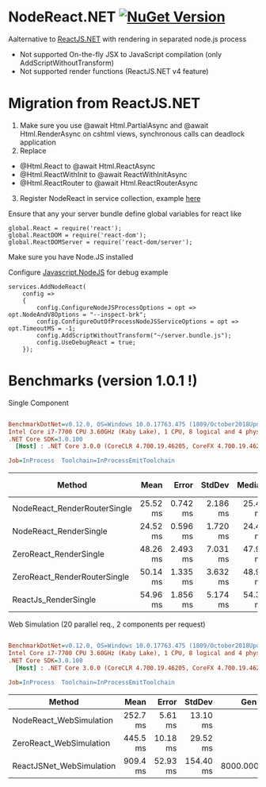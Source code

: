# NodeReact.NET [![NuGet Version](https://img.shields.io/nuget/v/NodeReact.svg)](https://www.nuget.org/packages/NodeReact/) 

Aalternative to [ReactJS.NET](https://github.com/reactjs/React.NET) with rendering in separated node.js process

* Not supported On-the-fly JSX to JavaScript compilation (only AddScriptWithoutTransform)
* Not supported render functions (ReactJS.NET v4 feature)

# Migration from ReactJS.NET
1. Make sure you use @await Html.PartialAsync and @await Html.RenderAsync on cshtml views, synchronous calls can deadlock application 
2. Replace 
* @Html.React to @await Html.ReactAsync
* @Html.ReactWithInit to @await ReactWithInitAsync
* @Html.ReactRouter to @await Html.ReactRouterAsync
3. Register NodeReact in service collection, example [here](https://github.com/DaniilSokolyuk/NodeReact.NET/blob/14d48c55abc4baabe6562d2c0cc79a4186286d54/NodeReact.Sample.Webpack.AspNetCore/Startup.cs#L22)

Ensure that any your server bundle define global variables for react like
```
global.React = require('react');
global.ReactDOM = require('react-dom');
global.ReactDOMServer = require('react-dom/server');
```

Make sure you have Node.JS installed

Configure [Javascript.NodeJS](https://github.com/JeringTech/Javascript.NodeJS) for debug example
```
services.AddNodeReact(
    config =>
    {
        config.ConfigureNodeJSProcessOptions = opt => opt.NodeAndV8Options = "--inspect-brk";
        config.ConfigureOutOfProcessNodeJSServiceOptions = opt => opt.TimeoutMS = -1;
        config.AddScriptWithoutTransform("~/server.bundle.js");
        config.UseDebugReact = true;
    });
```

# Benchmarks (version 1.0.1 !)

Single Component
``` ini

BenchmarkDotNet=v0.12.0, OS=Windows 10.0.17763.475 (1809/October2018Update/Redstone5)
Intel Core i7-7700 CPU 3.60GHz (Kaby Lake), 1 CPU, 8 logical and 4 physical cores
.NET Core SDK=3.0.100
  [Host] : .NET Core 3.0.0 (CoreCLR 4.700.19.46205, CoreFX 4.700.19.46214), X64 RyuJIT

Job=InProcess  Toolchain=InProcessEmitToolchain  

```
|                       Method |     Mean |    Error |   StdDev |   Median | Gen 0 | Gen 1 | Gen 2 |  Allocated |
|----------------------------- |---------:|---------:|---------:|---------:|------:|------:|------:|-----------:|
| NodeReact_RenderRouterSingle | 25.52 ms | 0.742 ms | 2.186 ms | 25.48 ms |     - |     - |     - |   10.09 KB |
|       NodeReact_RenderSingle | 24.52 ms | 0.596 ms | 1.720 ms | 24.41 ms |     - |     - |     - |   10.41 KB |
|       ZeroReact_RenderSingle | 48.26 ms | 2.493 ms | 7.031 ms | 47.95 ms |     - |     - |     - |    4.73 KB |
| ZeroReact_RenderRouterSingle | 50.14 ms | 1.335 ms | 3.632 ms | 48.97 ms |     - |     - |     - |     7.4 KB |
|         ReactJs_RenderSingle | 54.96 ms | 1.856 ms | 5.174 ms | 54.33 ms |     - |     - |     - | 1305.15 KB |


Web Simulation (20 parallel req., 2 components per request)
``` ini

BenchmarkDotNet=v0.12.0, OS=Windows 10.0.17763.475 (1809/October2018Update/Redstone5)
Intel Core i7-7700 CPU 3.60GHz (Kaby Lake), 1 CPU, 8 logical and 4 physical cores
.NET Core SDK=3.0.100
  [Host] : .NET Core 3.0.0 (CoreCLR 4.700.19.46205, CoreFX 4.700.19.46214), X64 RyuJIT

Job=InProcess  Toolchain=InProcessEmitToolchain  

```
|                   Method |     Mean |    Error |    StdDev |     Gen 0 |     Gen 1 |     Gen 2 |   Allocated |
|------------------------- |---------:|---------:|----------:|----------:|----------:|----------:|------------:|
|  NodeReact_WebSimulation | 252.7 ms |  5.61 ms |  13.10 ms |         - |         - |         - |   418.76 KB |
|  ZeroReact_WebSimulation | 445.5 ms | 10.18 ms |  29.52 ms |         - |         - |         - |  1257.36 KB |
| ReactJSNet_WebSimulation | 909.4 ms | 52.93 ms | 154.40 ms | 8000.0000 | 6000.0000 | 5000.0000 | 71924.75 KB |

